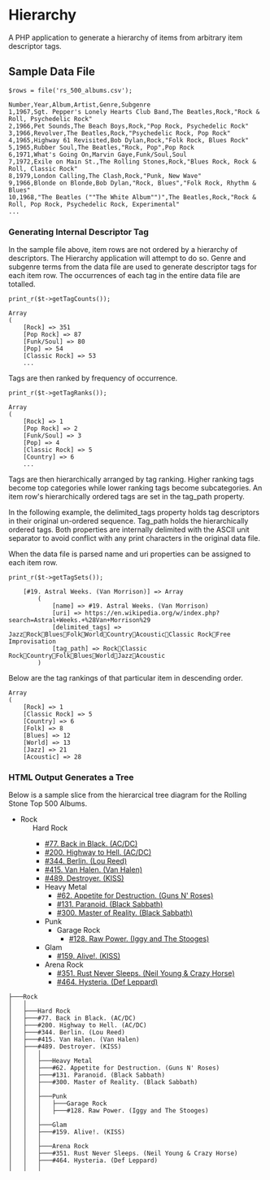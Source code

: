 # Hierarchy

A PHP application to generate a hierarchy of items from arbitrary item descriptor tags.

## Sample Data File

`$rows = file('rs_500_albums.csv');`

```
Number,Year,Album,Artist,Genre,Subgenre
1,1967,Sgt. Pepper's Lonely Hearts Club Band,The Beatles,Rock,"Rock & Roll, Psychedelic Rock"
2,1966,Pet Sounds,The Beach Boys,Rock,"Pop Rock, Psychedelic Rock"
3,1966,Revolver,The Beatles,Rock,"Psychedelic Rock, Pop Rock"
4,1965,Highway 61 Revisited,Bob Dylan,Rock,"Folk Rock, Blues Rock"
5,1965,Rubber Soul,The Beatles,"Rock, Pop",Pop Rock
6,1971,What's Going On,Marvin Gaye,Funk/Soul,Soul
7,1972,Exile on Main St.,The Rolling Stones,Rock,"Blues Rock, Rock & Roll, Classic Rock"
8,1979,London Calling,The Clash,Rock,"Punk, New Wave"
9,1966,Blonde on Blonde,Bob Dylan,"Rock, Blues","Folk Rock, Rhythm & Blues"
10,1968,"The Beatles (""The White Album"")",The Beatles,Rock,"Rock & Roll, Pop Rock, Psychedelic Rock, Experimental"
...
```

### Generating Internal Descriptor Tag

In the sample file above, item rows are not ordered by a hierarchy of descriptors. The Hierarchy application will attempt to do so. Genre and subgenre terms from the data file are used to generate descriptor tags for each item row. The occurrences of each tag in the entire data file are totalled.

`print_r($t->getTagCounts());`

```
Array
(
    [Rock] => 351
    [Pop Rock] => 87
    [Funk/Soul] => 80
    [Pop] => 54
    [Classic Rock] => 53
	...
```

Tags are then ranked by frequency of occurrence.

`print_r($t->getTagRanks());`

```
Array
(
    [Rock] => 1
    [Pop Rock] => 2
    [Funk/Soul] => 3
    [Pop] => 4
    [Classic Rock] => 5
    [Country] => 6
	...
```

Tags are then hierarchically arranged by tag ranking. Higher ranking tags become top categories while lower ranking tags become subcategories. An item row's hierarchically ordered tags are set in the tag_path property.

In the following example, the delimited_tags property holds tag descriptors in their original un-ordered sequence. Tag_path holds the hierarchically ordered tags. Both properties are internally delimited with the ASCII unit separator to avoid conflict with any print characters in the original data file.

When the data file is parsed name and uri properties can be assigned to each item row.

`print_r($t->getTagSets());`

```
    [#19. Astral Weeks. (Van Morrison)] => Array
        (
            [name] => #19. Astral Weeks. (Van Morrison)
            [uri] => https://en.wikipedia.org/w/index.php?search=Astral+Weeks.+%28Van+Morrison%29
            [delimited_tags] => JazzRockBluesFolkWorldCountryAcousticClassic RockFree Improvisation
            [tag_path] => RockClassic RockCountryFolkBluesWorldJazzAcoustic
        )
```

Below are the tag rankings of that particular item in descending order.	

```
Array
(
    [Rock] => 1
    [Classic Rock] => 5
    [Country] => 6
    [Folk] => 8
    [Blues] => 12
    [World] => 13
    [Jazz] => 21
    [Acoustic] => 28
```

### HTML Output Generates a Tree

Below is a sample slice from the hierarcical tree diagram for the Rolling Stone Top 500 Albums.

<ul>
	<li>
	<span class="collection">Rock</span>
	<ul>
		<span class="collection">Hard Rock</span>
		<ul>
			<li class="member">
				<a href="https://en.wikipedia.org/w/index.php?search=Back+in+Black.+%28AC%2FDC%29">#77. Back in Black. (AC/DC)</a>
			</li>
			<li class="member">
				<a href="https://en.wikipedia.org/w/index.php?search=Highway+to+Hell.+%28AC%2FDC%29">#200. Highway to Hell. (AC/DC)</a>
			</li>
			<li class="member">
				<a href="https://en.wikipedia.org/w/index.php?search=Berlin.+%28Lou+Reed%29">#344. Berlin. (Lou Reed)</a>
			</li>
			<li class="member">
				<a href="https://en.wikipedia.org/w/index.php?search=Van+Halen.+%28Van+Halen%29">#415. Van Halen. (Van Halen)</a>
			</li>
			<li class="member">
				<a href="https://en.wikipedia.org/w/index.php?search=Destroyer.+%28KISS%29">#489. Destroyer. (KISS)</a>
			</li>
			<li>
			<span class="collection">Heavy Metal</span>
			<ul>
				<li class="member">
					<a href="https://en.wikipedia.org/w/index.php?search=Appetite+for+Destruction.+%28Guns+N%27+Roses%29">#62. Appetite for Destruction. (Guns N' Roses)</a>
				</li>
				<li class="member">
					<a href="https://en.wikipedia.org/w/index.php?search=Paranoid.+%28Black+Sabbath%29">#131. Paranoid. (Black Sabbath)</a>
				</li>
				<li class="member">
					<a href="https://en.wikipedia.org/w/index.php?search=Master+of+Reality.+%28Black+Sabbath%29">#300. Master of Reality. (Black Sabbath)</a>
				</li>
			</ul>
			</li>
			<li>
			<span class="COLL:Punk">Punk</span>
			<ul>
				<li>
				<span class="collection">Garage Rock</span>
				<ul>
					<li class="member">
						<a href="https://en.wikipedia.org/w/index.php?search=Raw+Power.+%28Iggy+and+The+Stooges%29">#128. Raw Power. (Iggy and The Stooges)</a>
					</li>
				</ul>
				</li>
			</ul>
			</li>
			<li>
			<span class="collection">Glam</span>
			<ul>
				<li class="member">
					<a href="https://en.wikipedia.org/w/index.php?search=Alive%21.+%28KISS%29">#159. Alive!. (KISS)</a>
				</li>
			</ul>
			</li>
			<li>
			<span class="collection">Arena Rock</span>
			<ul>
				<li class="member">
					<a href="https://en.wikipedia.org/w/index.php?search=Rust+Never+Sleeps.+%28Neil+Young+%26+Crazy+Horse%29">#351. Rust Never Sleeps. (Neil Young & Crazy Horse)</a>
				</li>
				<li class="member">
					<a href="https://en.wikipedia.org/w/index.php?search=Hysteria.+%28Def+Leppard%29">#464. Hysteria. (Def Leppard)</a>
				</li>
			</ul>
			</li>
		</ul>
		</li>
	</ul>
	</li>
</ul>

```
├───Rock
│   │
│   ├───Hard Rock
│   ├───#77. Back in Black. (AC/DC)
│   ├───#200. Highway to Hell. (AC/DC)
│   ├───#344. Berlin. (Lou Reed)
│   ├───#415. Van Halen. (Van Halen)
│   ├───#489. Destroyer. (KISS)
│   │   │
│   │   ├───Heavy Metal
│   │   ├───#62. Appetite for Destruction. (Guns N' Roses)
│   │   ├───#131. Paranoid. (Black Sabbath)
│   │   ├───#300. Master of Reality. (Black Sabbath)
│   │   │
│   │   ├───Punk
│   │   │   ├───Garage Rock
│   │   │   ├───#128. Raw Power. (Iggy and The Stooges)
│   │   │
│   │   ├───Glam
│   │   ├───#159. Alive!. (KISS)
│   │   │
│   │   ├───Arena Rock
│   │   ├───#351. Rust Never Sleeps. (Neil Young & Crazy Horse)
│   │   ├───#464. Hysteria. (Def Leppard)
│   │   │
```
